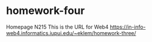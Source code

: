 # homework-four
 Homepage N215
 This is the URL for Web4
https://in-info-web4.informatics.iupui.edu/~eklem/homework-three/